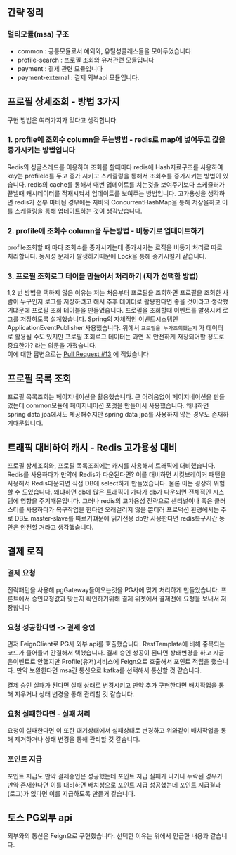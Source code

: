 ## 간략 정리


### 멀티모듈(msa) 구조
- common :  공통모듈로서 예외와, 유틸성클래스들을 모아두었습니다
- profile-search : 프로필 조회와 유저관련 모듈입니다
- payment : 결제 관련 모듈입니다
- payment-external : 결제 외부api 모듈입니다.


## 프로필 상세조회 - 방법 3가지 
구현 방법은 여러가지가 있다고 생각합니다.

### 1. profile에 조회수 column을 두는방법 - redis로 map에 넣어두고 값을 증가시키는 방법입니다
Redis의 싱글스레드를 이용하여 조회를 할때마다 redis에 Hash자료구조를 사용하여 key는 profileId를 두고 증가 시키고 
스케줄링을 통해서 조회수를 증가시키는 방법이 있습니다. 
redis의 cache를 통해서 매번 업데이트를 치는것을 보여주기보다 스케줄러가 끝낼때 캐시데이터를 적재시켜서
업데이트를 보여주는 방법입니다.
고가용성을 생각하면 redis가 전부 마비된 경우에는 자바의 ConcurrentHashMap을 통해 저장을하고
이를 스케줄링을 통해 업데이트하는 것이 생각났습니다.


### 2. profile에 조회수 column을 두는방법 - 비동기로 업데이트하기
profile조회할 때 마다 조회수를 증가시키는데 증가시키는 로직을 비동기 처리로 따로 처리합니다.
동시성 문제가 발생하기때문에 Lock을 통해 증가시킬거 같습니다. 


### 3. 프로필 조회로그 테이블 만들어서 처리하기 (제가 선택한 방법)
1,2 번 방법을 택하지 않은 이유는 저는 처음부터 프로필을 조회하면 프로필을 조회한 사람이
누구인지 로그를 저장하려고 해서 추후 데이터로 활용한다면 좋을 것이라고 생각했기떄문에 프로필 조회 테이블을 만들었습니다. 
프로필을 조회할때 이벤트를 발생시켜 로그를 저장하도록 설계했습니다. 
Spring의 자체적인 이벤트시스템인 ApplicationEventPublisher 사용했습니다. 
위에서 `프로필을 누가조회했는지` 가 데이터로 활용될 수도 있지만 
프로필 조회로그 데이터는 과연 꼭 안전하게 저장되어할 정도로 중요한가? 라는 의문을 가졌습니다. <br>
이에 대한 답변으로는 [Pull Request #13](https://github.com/cwangg897/task-repo/pull/13) 에 적었습니다


## 프로필 목록 조회
프로필 목록조회는 페이지네이션을 활용했습니다.
큰 어려움없이 페이지네이션을 만들었는데 common모듈에 페이지네이션 포맷을 만들어서 사용했습니다.
왜냐하면 spring data jpa에서도 제공해주지만 spring data jpa를 사용하지 않는 경우도 존재하기때문입니다.

## 트래픽 대비하여 캐시 - Redis 고가용성 대비
프로필 상세조회와, 프로필 목록조회에는 캐시를 사용해서 트래픽에 대비했습니다.
Redis를 사용하다가 만약에 Redis가 다운된다면? 
이를 대비하면 서킷브레이커 패턴을 사용해서 Redis다운되면 직접 DB에 select하게 만들었습니다.
물론 이는 굉장히 위험할 수 도있습니다. 왜냐하면 db에 많은 트래픽이 가다가 db가 다운되면 전체적인 시스템에 영향을 주기때문입니다.
그러나 redis의 고가용성 전략으로 센티널이나 혹은 클러스터를 사용하다가 복구작업을 한다면 오래걸리지 않을 뿐더러
프로덕션 환경에서는 주로 DB도 master-slave를 따르기떄문에 읽기전용 db만 사용한다면 redis복구시간 동안은 안전할 거라고 생각했습니다.

## 결제 로직

### 결제 요청 
전략패턴을 사용해 pgGateway들어오는것을 PG사에 맞게 처리하게 만들었습니다.
프론트에서 승인요청값과 맞는지 확인하기위해 결제 위젯에서 결제전에 요청을 보내서 저장합니다


### 요청 성공한다면 -> 결제 승인
먼저 FeignClient로 PG사 외부 api를 호출했습니다. RestTemplate에 비해 중복되는 코드가 줄어들며 간결해서 택했습니다.
결제 승인 성공이 된다면 상태변경을 하고 지금은이벤트로 안했지만 Profile(유저)서비스에 Feign으로 호출해서 포인트 적립을 했습니다.
만약 보완한다면 msa간 통신으로  kafka를 선택해서 통신할 것 같습니다.

결제 승인 실패가 된다면 실패 상태로 변경시키고 만약 추가 구현한다면 배치작업을 통해 지우거나 상태 변경을 통해 관리할 것 같습니다.

### 요청 실패한다면 - 실패 처리
요청이 실패한다면 이 또한 대기상태에서 실패상태로 변경하고 위와같이 배치작업을 통해 제거하거나 상태 변경을 통해 관리할 것 같습니다.

### 포인트 지급
포인트 지급도 만약 결제승인은 성공했는데 포인트 지급 실패가 나거나 누락된 경우가 만약 존재한다면
이를 대비하면 배치성으로 포인트 지급 성공했는데 포인트 지급결과(로그)가 없다면 이를 지급하도록 만들거 같습니다.


## 토스 PG외부 api
외부와의 통신은 Feign으로 구현했습니다. 선택한 이유는 위에서 언급한 내용과 같습니다. 


